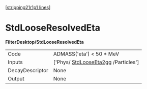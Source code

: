 [[stripping21r1p1 lines]](./stripping21r1p1-commonparticles)

# StdLooseResolvedEta

**FilterDesktop/StdLooseResolvedEta**

|                 |                                                                           |
|-----------------|---------------------------------------------------------------------------|
| Code            | ADMASS('eta') \< 50 \* MeV                                                |
| Inputs          | ['Phys/ [StdLooseEta2gg](./stripping21r1p1-stdlooseeta2gg) /Particles'] |
| DecayDescriptor | None                                                                      |
| Output          | None                                                                      |
